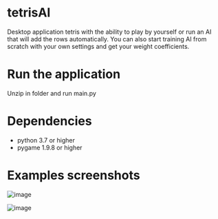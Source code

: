 # tetrisAI
Desktop application tetris with the ability to play by yourself or run an AI that will add the rows automatically. You can also start training AI from scratch with your own settings and get your weight coefficients.

# Run the application
Unzip in folder and run main.py

# Dependencies
- python 3.7 or higher
- pygame 1.9.8 or higher

# Examples screenshots

![image](https://user-images.githubusercontent.com/44743531/161592323-e6d65016-486e-4e5e-bc3d-884b78fbe8dd.png)

![image](https://user-images.githubusercontent.com/44743531/161592250-dad70bbd-50be-4aff-ad3b-377fa06a31b0.png)
